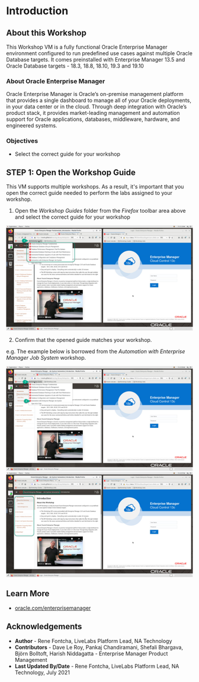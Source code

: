 # Introduction

## About this Workshop
This Workshop VM is a fully functional Oracle Enterprise Manager environment configured to run predefined use cases against multiple Oracle Database targets. It comes preinstalled with Enterprise Manager 13.5 and Oracle Database targets - 18.3, 18.8, 18.10, 19.3 and 19.10

### About Oracle Enterprise Manager
Oracle Enterprise Manager is Oracle’s on-premise management platform that provides a single dashboard to manage all of your Oracle deployments, in your data center or in the cloud. Through deep integration with Oracle’s product stack, it provides market-leading management and automation support for Oracle applications, databases, middleware, hardware, and engineered systems.

### Objectives
  - Select the correct guide for your workshop

## **STEP 1:** Open the Workshop Guide

This VM supports multiple workshops. As a result, it's important that you open the correct guide needed to perform the labs assigned to your workshop.

1. Open the *Workshop Guides* folder from the *Firefox* toolbar area above and select the correct guide for your workshop

  ![](images/select-guide.png " ")

2. Confirm that the opened guide matches your workshop.

  e.g. The example below is borrowed from the *Automation with Enterprise Manager Job System* workshop.

  ![](images/select-guide-job-system-1.png " ")
  ![](images/select-guide-job-system-2.png " ")

## Learn More
- [oracle.com/enterprisemanager](https://www.oracle.com/enterprise-manager/)

## Acknowledgements
  - **Author** - Rene Fontcha, LiveLabs Platform Lead, NA Technology
  - **Contributors** - Dave Le Roy, Pankaj Chandiramani, Shefali Bhargava, Björn Bolltoft, Harish Niddagatta - Enterprise Manager Product Management
  - **Last Updated By/Date** - Rene Fontcha, LiveLabs Platform Lead, NA Technology, July 2021
